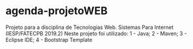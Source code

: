 # agenda-projetoWEB
Projeto para a disciplina de Tecnologias Web. Sistemas Para Internet (IESP/FATECPB 2019.2) Neste projeto foi utilizado: 1 - Java; 2 - Maven; 3 - Eclipse IDE; 4 - Bootstrap Template
